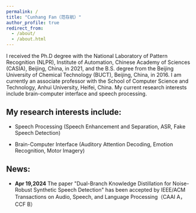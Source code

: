 ```yaml
---
permalink: /
title: "Cunhang Fan（范存航）"
author_profile: true
redirect_from: 
  - /about/
  - /about.html
---
```

I received the Ph.D degree with the National Laboratory of Pattern Recognition (NLPR), Institute of Automation, Chinese Academy of Sciences (CASIA), Beijing, China, in 2021, and the B.S. degree from the Beijing University of Chemical Technology (BUCT), Beijing, China, in 2016. I am currently an associate professor with the School of Computer Science and Technology, Anhui University, Heifei, China. My current research interests include brain-computer interface and speech processing.

My research interests include:
---

* Speech Processing (Speech Enhancement and Separation, ASR, Fake Speech Detection)

* Brain-Computer Interface (Auditory Attention Decoding, Emotion Recognition, Motor Imagery)

News:
----
* **Apr 19,2024** The paper "Dual-Branch Knowledge Distillation for Noise-Robust Synthetic Speech Detection" has been accepted by IEEE/ACM Transactions on Audio, Speech, and Language Processing（CAAI A，CCF B）
